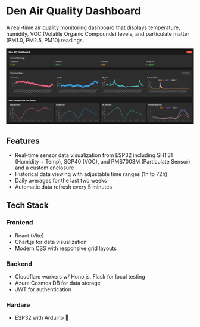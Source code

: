 # Den Air Quality Dashboard

A real-time air quality monitoring dashboard that displays temperature, humidity, VOC (Volatile Organic Compounds) levels, and particulate matter (PM1.0, PM2.5, PM10) readings.

![Dashboard Screenshot](docs/screenshot.jpg)

## Features

- Real-time sensor data visualization from ESP32 including SHT31 (Humidity + Temp), SGP40 (VOC), and PMS7003M (Particulate Sensor) and a custom enclosure
- Historical data viewing with adjustable time ranges (1h to 72h)
- Daily averages for the last two weeks
- Automatic data refresh every 5 minutes

## Tech Stack

### Frontend
- React (Vite)
- Chart.js for data visualization
- Modern CSS with responsive grid layouts

### Backend
- Cloudflare workers w/ Hono.js, Flask for local testing
- Azure Cosmos DB for data storage
- JWT for authentication

### Hardare
- ESP32 with Arduino 🤒

